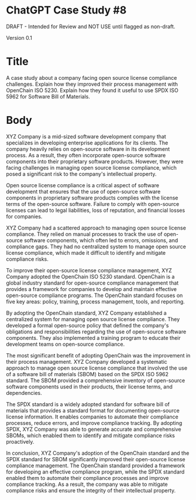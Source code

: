 # ChatGPT Case Study #8

DRAFT - Intended for Review and NOT USE until flagged as non-draft.

Version 0.1

# Title

A case study about a company facing open source license compliance challenges. Explain how they improved their process management with OpenChain ISO 5230. Explain how they found it useful to use SPDX ISO 5962 for Software Bill of Materials.

# Body

XYZ Company is a mid-sized software development company that specializes in developing enterprise applications for its clients. The company heavily relies on open-source software in its development process. As a result, they often incorporate open-source software components into their proprietary software products. However, they were facing challenges in managing open source license compliance, which posed a significant risk to the company's intellectual property.

Open source license compliance is a critical aspect of software development that ensures that the use of open-source software components in proprietary software products complies with the license terms of the open-source software. Failure to comply with open-source licenses can lead to legal liabilities, loss of reputation, and financial losses for companies.

XYZ Company had a scattered approach to managing open source license compliance. They relied on manual processes to track the use of open-source software components, which often led to errors, omissions, and compliance gaps. They had no centralized system to manage open source license compliance, which made it difficult to identify and mitigate compliance risks.

To improve their open-source license compliance management, XYZ Company adopted the OpenChain ISO 5230 standard. OpenChain is a global industry standard for open-source compliance management that provides a framework for companies to develop and maintain effective open-source compliance programs. The OpenChain standard focuses on five key areas: policy, training, process management, tools, and reporting.

By adopting the OpenChain standard, XYZ Company established a centralized system for managing open source license compliance. They developed a formal open-source policy that defined the company's obligations and responsibilities regarding the use of open-source software components. They also implemented a training program to educate their development teams on open-source compliance.

The most significant benefit of adopting OpenChain was the improvement in their process management. XYZ Company developed a systematic approach to manage open source license compliance that involved the use of a software bill of materials (SBOM) based on the SPDX ISO 5962 standard. The SBOM provided a comprehensive inventory of open-source software components used in their products, their license terms, and dependencies.

The SPDX standard is a widely adopted standard for software bill of materials that provides a standard format for documenting open-source license information. It enables companies to automate their compliance processes, reduce errors, and improve compliance tracking. By adopting SPDX, XYZ Company was able to generate accurate and comprehensive SBOMs, which enabled them to identify and mitigate compliance risks proactively.

In conclusion, XYZ Company's adoption of the OpenChain standard and the SPDX standard for SBOM significantly improved their open-source license compliance management. The OpenChain standard provided a framework for developing an effective compliance program, while the SPDX standard enabled them to automate their compliance processes and improve compliance tracking. As a result, the company was able to mitigate compliance risks and ensure the integrity of their intellectual property.